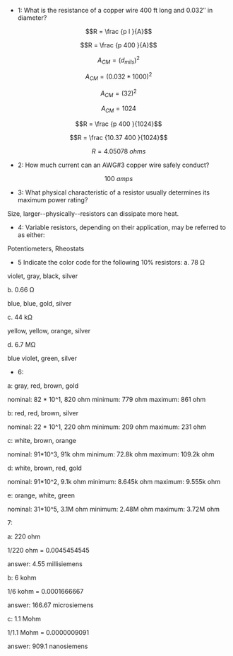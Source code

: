 * 1: What is the resistance of a copper wire 400 ft long and 0.032′′ in diameter?

$$R = \frac {p l }{A}$$

$$R = \frac {p 400 }{A}$$

$$A_{CM} = (d_{mils})^2$$

$$A_{CM} = (0.032*1000)^2$$

$$A_{CM} = (32)^2$$

$$A_{CM} = 1024$$

$$R = \frac {p 400 }{1024}$$

$$R = \frac {10.37 400 }{1024}$$

$$R = 4.05078\ ohms$$

* 2: How much current can an AWG#3 copper wire safely conduct?

$$100\ amps$$


* 3: What physical characteristic of a resistor usually determines its maximum power rating?

Size, larger--physically--resistors can dissipate more heat.

* 4: Variable resistors, depending on their application, may be referred to as either:

Potentiometers, Rheostats

* 5 Indicate the color code for the following 10% resistors:
a. 78 Ω

violet, gray, black, silver

b. 0.66 Ω

blue, blue, gold, silver

c. 44 kΩ

yellow, yellow, orange, silver

d. 6.7 MΩ

blue violet, green, silver

* 6:

a: gray, red, brown, gold

nominal: 82 * 10^1, 820 ohm
minimum: 779 ohm
maximum: 861 ohm

b: red, red, brown, silver

nominal: 22 * 10^1, 220 ohm
minimum: 209 ohm
maximum: 231 ohm

c: white, brown, orange

nominal: 91*10^3, 91k ohm
minimum: 72.8k ohm
maximum: 109.2k ohm

d: white, brown, red, gold

nominal: 91*10^2, 9.1k ohm
minimum: 8.645k ohm
maximum: 9.555k ohm

e: orange, white, green

nominal: 31*10^5, 3.1M ohm
minimum: 2.48M ohm
maximum: 3.72M ohm

7:

a: 220 ohm

1/220 ohm = 0.0045454545

answer: 4.55 millisiemens

b: 6 kohm

1/6 kohm = 0.0001666667

answer: 166.67 microsiemens

c: 1.1 Mohm

1/1.1 Mohm = 0.0000009091

answer: 909.1 nanosiemens

